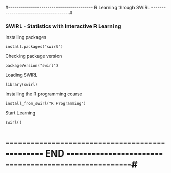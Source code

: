 #----------------------------------------- R Learning through SWIRL --------------------------------------#
### SWIRL - Statistics with Interactive R Learning
Installing packages

```
install.packages("swirl")
```

Checking package version

```
packageVersion("swirl")
```

Loading SWIRL

```
library(swirl)
```

Installing the R programming course

```
install_from_swirl("R Programming")
```

Start Learning

```
swirl()
```

# ----------------------------------------------- END -----------------------------------------------------#
